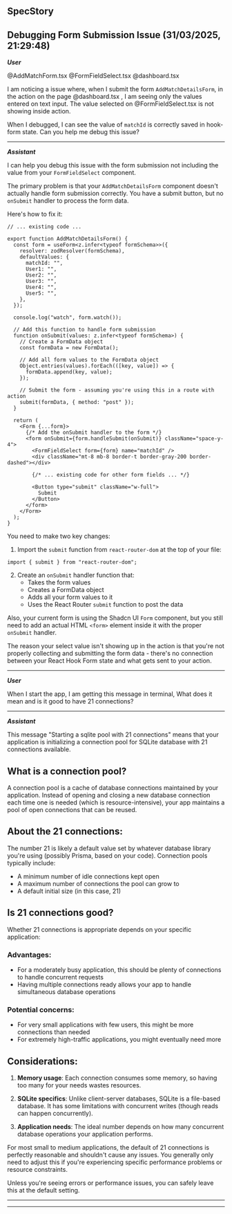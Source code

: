 ## SpecStory

## Debugging Form Submission Issue (31/03/2025, 21:29:48)

_**User**_

@AddMatchForm.tsx @FormFieldSelect.tsx @dashboard.tsx 

I am noticing a issue where, when I submit the form `AddMatchDetailsForm`, in the action on the page @dashboard.tsx , I am seeing only the values entered on text input. The value selected on @FormFieldSelect.tsx is not showing inside action.

When I debugged, I can see the value of `matchId` is correctly saved in hook-form state. Can you help me debug this issue?

---

_**Assistant**_

I can help you debug this issue with the form submission not including the value from your `FormFieldSelect` component.

The primary problem is that your `AddMatchDetailsForm` component doesn't actually handle form submission correctly. You have a submit button, but no `onSubmit` handler to process the form data.

Here's how to fix it:

```tsx:app/components/common/AddMatchForm.tsx
// ... existing code ...

export function AddMatchDetailsForm() {
  const form = useForm<z.infer<typeof formSchema>>({
    resolver: zodResolver(formSchema),
    defaultValues: {
      matchId: "",
      User1: "",
      User2: "",
      User3: "",
      User4: "",
      User5: "",
    },
  });

  console.log("watch", form.watch());
  
  // Add this function to handle form submission
  function onSubmit(values: z.infer<typeof formSchema>) {
    // Create a FormData object
    const formData = new FormData();
    
    // Add all form values to the FormData object
    Object.entries(values).forEach(([key, value]) => {
      formData.append(key, value);
    });
    
    // Submit the form - assuming you're using this in a route with action
    submit(formData, { method: "post" });
  }

  return (
    <Form {...form}>
      {/* Add the onSubmit handler to the form */}
      <form onSubmit={form.handleSubmit(onSubmit)} className="space-y-4">
        <FormFieldSelect form={form} name="matchId" />
        <div className="mt-8 mb-8 border-t border-gray-200 border-dashed"></div>
        
        {/* ... existing code for other form fields ... */}
        
        <Button type="submit" className="w-full">
          Submit
        </Button>
      </form>
    </Form>
  );
}
```

You need to make two key changes:

1. Import the `submit` function from `react-router-dom` at the top of your file:
```tsx
import { submit } from "react-router-dom";
```

2. Create an `onSubmit` handler function that:
   - Takes the form values
   - Creates a FormData object 
   - Adds all your form values to it
   - Uses the React Router `submit` function to post the data

Also, your current form is using the Shadcn UI `Form` component, but you still need to add an actual HTML `<form>` element inside it with the proper `onSubmit` handler.

The reason your select value isn't showing up in the action is that you're not properly collecting and submitting the form data - there's no connection between your React Hook Form state and what gets sent to your action.

---

_**User**_

When I start the app, I am getting this message in terminal, What does it mean and is it good to have 21 connections?

---

_**Assistant**_

This message "Starting a sqlite pool with 21 connections" means that your application is initializing a connection pool for SQLite database with 21 connections available.

## What is a connection pool?

A connection pool is a cache of database connections maintained by your application. Instead of opening and closing a new database connection each time one is needed (which is resource-intensive), your app maintains a pool of open connections that can be reused.

## About the 21 connections:

The number 21 is likely a default value set by whatever database library you're using (possibly Prisma, based on your code). Connection pools typically include:

- A minimum number of idle connections kept open
- A maximum number of connections the pool can grow to
- A default initial size (in this case, 21)

## Is 21 connections good?

Whether 21 connections is appropriate depends on your specific application:

### Advantages:
- For a moderately busy application, this should be plenty of connections to handle concurrent requests
- Having multiple connections ready allows your app to handle simultaneous database operations

### Potential concerns:
- For very small applications with few users, this might be more connections than needed
- For extremely high-traffic applications, you might eventually need more

## Considerations:

1. **Memory usage**: Each connection consumes some memory, so having too many for your needs wastes resources.

2. **SQLite specifics**: Unlike client-server databases, SQLite is a file-based database. It has some limitations with concurrent writes (though reads can happen concurrently).

3. **Application needs**: The ideal number depends on how many concurrent database operations your application performs.

For most small to medium applications, the default of 21 connections is perfectly reasonable and shouldn't cause any issues. You generally only need to adjust this if you're experiencing specific performance problems or resource constraints.

Unless you're seeing errors or performance issues, you can safely leave this at the default setting.

---



---

